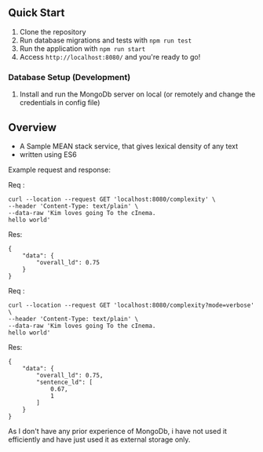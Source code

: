 ## Quick Start

1. Clone the repository
2. Run database migrations and tests with `npm run test`
3. Run the application  with `npm run start`
4. Access `http://localhost:8080/` and you're ready to go!

### Database Setup (Development)

1. Install and run the MongoDb server on local (or remotely and change the credentials in config file)

## Overview

- A Sample MEAN stack service, that gives lexical density of any text
- written using ES6

Example request and response: 

Req : 
```
curl --location --request GET 'localhost:8080/complexity' \
--header 'Content-Type: text/plain' \
--data-raw 'Kim loves going ​To the ​cInema. 
hello world'
```

Res: 
```$xslt
{
    "data": {
        "overall_ld": 0.75
    }
}
```

Req : 
```
curl --location --request GET 'localhost:8080/complexity?mode=verbose' \
--header 'Content-Type: text/plain' \
--data-raw 'Kim loves going ​To the ​cInema. 
hello world'
```

Res: 
```$xslt
{
    "data": {
        "overall_ld": 0.75,
        "sentence_ld": [
            0.67,
            1
        ]
    }
}
```

As I don't have any prior experience of MongoDb, i have not used it efficiently and have just used it as external storage only.
